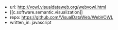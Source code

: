 
- url: http://vowl.visualdataweb.org/webvowl.html
- [[c.software.semantic.visualization]]
- repo: https://github.com/VisualDataWeb/WebVOWL
- written_in: javascript